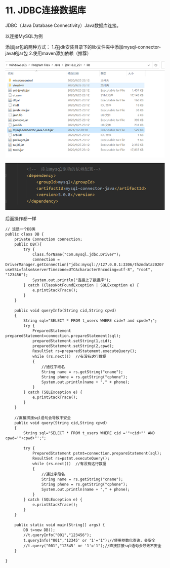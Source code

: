 # 11. JDBC连接数据库

JDBC（Java Database Connectivity）Java数据库连接。

以连接MySQL为例

添加jar包的两种方式：
1.在jdk安装目录下的lib文件夹中添加mysql-connector-java的jar包
2.使用maven添加依赖（推荐）

![在lib下添加mysql-connector-java的jar包](https://raw.githubusercontent.com/CitizenLU/blog/main/images/20210214053805327_7908.png)

![在maven的pom.xml的<dependencies>标签下添加MySQL驱动的依赖配置](https://raw.githubusercontent.com/CitizenLU/blog/main/images/20210214054013174_24590.png)

后面操作都一样
```
// 这是一个DB类
public class DB {
    private Connection connection;
    public DB(){
        try {
            Class.forName("com.mysql.jdbc.Driver");
            connection = DriverManager.getConnection("jdbc:mysql://127.0.0.1:3306/thzmdata2020?useSSL=false&serverTimezone=UTC&characterEncoding=utf-8", "root", "123456");
            System.out.println("连接上了数据库");
        } catch (ClassNotFoundException | SQLException e) {
            e.printStackTrace();
        }
    }

    public void queryInfo(String cid,String cpwd)
    {
        String sql="SELECT * FROM t_users WHERE cid=? and cpwd=?;";
        try {
            PreparedStatement preparedStatement=connection.prepareStatement(sql);
            preparedStatement.setString(1,cid);
            preparedStatement.setString(2,cpwd);
            ResultSet rs=preparedStatement.executeQuery();
            while (rs.next())  //有没有这行数据
            {
                //通过字段名
                String name = rs.getString("cname");
                String phone = rs.getString("cphone");
                System.out.println(name + "," + phone);
            }
        } catch (SQLException e) {
            e.printStackTrace();
        }
    }

    //直接拼接sql语句会导致不安全
    public void query(String cid,String cpwd)
    {
        String sql="SELECT * FROM t_users WHERE cid ='"+cid+"' AND cpwd='"+cpwd+"';";

        try {
            PreparedStatement pstmt=connection.prepareStatement(sql);
            ResultSet rs=pstmt.executeQuery();
            while (rs.next())  //有没有这行数据
            {
                //通过字段名
                String name = rs.getString("cname");
                String phone = rs.getString("cphone");
                System.out.println(name + "," + phone);
            }
        } catch (SQLException e) {
            e.printStackTrace();
        }
    }

    public static void main(String[] args) {
        DB t=new DB();
        //t.queryInfo("001","123456");
        t.queryInfo("001","12345' or '1'='1");//使用参数化查询，会安全
        //t.query("001","12345' or '1'='1");//直接拼接sql语句会导致不安全
    }

}
```











